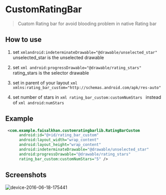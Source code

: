 CustomRatingBar
===================================

>Cuatom Rating bar for avoid blooding problem in native Rating bar


How to use
--------------
1. set ```xmlandroid:indeterminateDrawable="@drawable/unselected_star"```
   unselected_star is the unselected drawable
   
2. set ```xml android:progressDrawable="@drawable/rating_stars"```
   rating_stars is the selector drawable
   
4. set in parent of your layout ```xml xmlns:rating_bar_custom="http://schemas.android.com/apk/res-auto"```
   
5. set number of stars in ```xml rating_bar_custom:customNumStars ``` instead of  ```xml android:numStars ```

Example 
--------------
```xml
 <com.example.faisalkhan.customratingbarlib.RatingBarCustom
      android:id="@+id/rating_bar_custom"
      android:layout_width="wrap_content"
      android:layout_height="wrap_content"
      android:indeterminateDrawable="@drawable/unselected_star"
      android:progressDrawable="@drawable/rating_stars"
      rating_bar_custom:customNumStars="5" />
```
 
Screenshots
--------------
![device-2016-06-18-175441](https://cloud.githubusercontent.com/assets/7554816/16170896/76caac5c-357f-11e6-8ded-d05cf3e39ef7.png)

